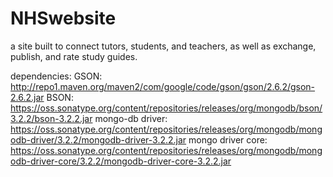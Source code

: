 # NHSwebsite
a site built to connect tutors, students, and teachers, as well as exchange, publish, and rate study guides.

dependencies:
GSON: http://repo1.maven.org/maven2/com/google/code/gson/gson/2.6.2/gson-2.6.2.jar
BSON: https://oss.sonatype.org/content/repositories/releases/org/mongodb/bson/3.2.2/bson-3.2.2.jar
mongo-db driver: https://oss.sonatype.org/content/repositories/releases/org/mongodb/mongodb-driver/3.2.2/mongodb-driver-3.2.2.jar
mongo driver core: https://oss.sonatype.org/content/repositories/releases/org/mongodb/mongodb-driver-core/3.2.2/mongodb-driver-core-3.2.2.jar